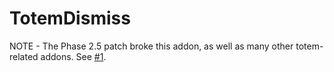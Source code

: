 # TotemDismiss

NOTE - The Phase 2.5 patch broke this addon, as well as many other totem-related addons. See [#1](https://github.com/nmonterroso/TotemDismiss/issues/1).
